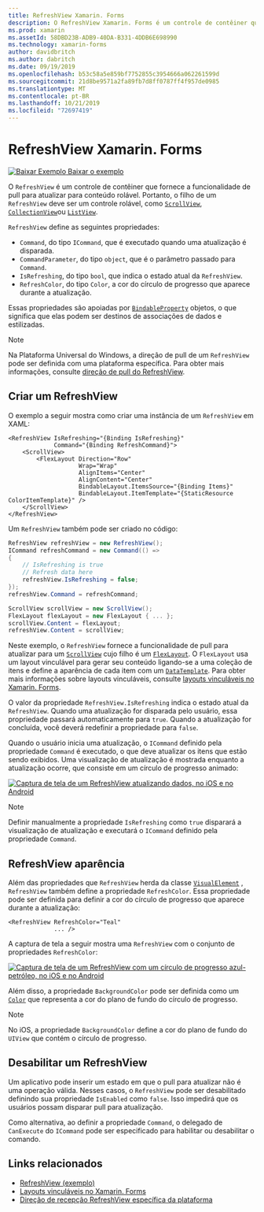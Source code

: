 ```yaml
---
title: RefreshView Xamarin. Forms
description: O RefreshView Xamarin. Forms é um controle de contêiner que fornece a funcionalidade de pull para atualizar para conteúdo rolável.
ms.prod: xamarin
ms.assetId: 58DBD23B-ADB9-40DA-B331-4DDB6E698990
ms.technology: xamarin-forms
author: davidbritch
ms.author: dabritch
ms.date: 09/19/2019
ms.openlocfilehash: b53c58a5e859bf7752855c3954666a062261599d
ms.sourcegitcommit: 21d8be9571a2fa89fb7d8ff0787ff4f957de0985
ms.translationtype: MT
ms.contentlocale: pt-BR
ms.lasthandoff: 10/21/2019
ms.locfileid: "72697419"
---
```

# <a name="xamarinforms-refreshview"></a>RefreshView Xamarin. Forms

[![Baixar Exemplo](~/media/shared/download.png) Baixar o exemplo](https://docs.microsoft.com/samples/xamarin/xamarin-forms-samples/userinterface-refreshview/)

O `RefreshView` é um controle de contêiner que fornece a funcionalidade de pull para atualizar para conteúdo rolável. Portanto, o filho de um `RefreshView` deve ser um controle rolável, como [`ScrollView`](xref:Xamarin.Forms.ScrollView), [`CollectionView`](xref:Xamarin.Forms.CollectionView)ou [`ListView`](xref:Xamarin.Forms.ListView).

`RefreshView` define as seguintes propriedades:

- `Command`, do tipo `ICommand`, que é executado quando uma atualização é disparada.
- `CommandParameter`, do tipo `object`, que é o parâmetro passado para `Command`.
- `IsRefreshing`, do tipo `bool`, que indica o estado atual da `RefreshView`.
- `RefreshColor`, do tipo `Color`, a cor do círculo de progresso que aparece durante a atualização.

Essas propriedades são apoiadas por [`BindableProperty`](xref:Xamarin.Forms.BindableProperty) objetos, o que significa que elas podem ser destinos de associações de dados e estilizadas.

> [!NOTE]
> Na Plataforma Universal do Windows, a direção de pull de um `RefreshView` pode ser definida com uma plataforma específica. Para obter mais informações, consulte [direção de pull do RefreshView](~/xamarin-forms/platform/windows/refreshview-pulldirection.md).

## <a name="create-a-refreshview"></a>Criar um RefreshView

O exemplo a seguir mostra como criar uma instância de um `RefreshView` em XAML:

```xaml
<RefreshView IsRefreshing="{Binding IsRefreshing}"
             Command="{Binding RefreshCommand}">
    <ScrollView>
        <FlexLayout Direction="Row"
                    Wrap="Wrap"
                    AlignItems="Center"
                    AlignContent="Center"
                    BindableLayout.ItemsSource="{Binding Items}"
                    BindableLayout.ItemTemplate="{StaticResource ColorItemTemplate}" />
    </ScrollView>
</RefreshView>
```

Um `RefreshView` também pode ser criado no código:

```csharp
RefreshView refreshView = new RefreshView();
ICommand refreshCommand = new Command(() =>
{
    // IsRefreshing is true
    // Refresh data here
    refreshView.IsRefreshing = false;
});
refreshView.Command = refreshCommand;

ScrollView scrollView = new ScrollView();
FlexLayout flexLayout = new FlexLayout { ... };
scrollView.Content = flexLayout;
refreshView.Content = scrollView;
```

Neste exemplo, o `RefreshView` fornece a funcionalidade de pull para atualizar para um [`ScrollView`](xref:Xamarin.Forms.ScrollView) cujo filho é um [`FlexLayout`](xref:Xamarin.Forms.FlexLayout). O `FlexLayout` usa um layout vinculável para gerar seu conteúdo ligando-se a uma coleção de itens e define a aparência de cada item com um [`DataTemplate`](xref:Xamarin.Forms.DataTemplate). Para obter mais informações sobre layouts vinculáveis, consulte [layouts vinculáveis no Xamarin. Forms](~/xamarin-forms/user-interface/layouts/bindable-layouts.md).

O valor da propriedade `RefreshView.IsRefreshing` indica o estado atual da `RefreshView`. Quando uma atualização for disparada pelo usuário, essa propriedade passará automaticamente para `true`. Quando a atualização for concluída, você deverá redefinir a propriedade para `false`.

Quando o usuário inicia uma atualização, o `ICommand` definido pela propriedade `Command` é executado, o que deve atualizar os itens que estão sendo exibidos. Uma visualização de atualização é mostrada enquanto a atualização ocorre, que consiste em um círculo de progresso animado:

[![Captura de tela de um RefreshView atualizando dados, no iOS e no Android](refreshview-images/default-progress-circle.png "RefreshView atualizando dados")](refreshview-images/default-progress-circle-large.png#lightbox "RefreshView atualizando dados")

> [!NOTE]
> Definir manualmente a propriedade `IsRefreshing` como `true` disparará a visualização de atualização e executará o `ICommand` definido pela propriedade `Command`.

## <a name="refreshview-appearance"></a>RefreshView aparência

Além das propriedades que `RefreshView` herda da classe [`VisualElement`](xref:Xamarin.Forms.VisualElement) , `RefreshView` também define a propriedade `RefreshColor`. Essa propriedade pode ser definida para definir a cor do círculo de progresso que aparece durante a atualização:

```xaml
<RefreshView RefreshColor="Teal"
             ... />
```

A captura de tela a seguir mostra uma `RefreshView` com o conjunto de propriedades `RefreshColor`:

[![Captura de tela de um RefreshView com um círculo de progresso azul-petróleo, no iOS e no Android](refreshview-images/teal-progress-circle.png "RefreshView com um círculo de progresso azul-petróleo")](refreshview-images/teal-progress-circle-large.png#lightbox "RefreshView com um círculo de progresso azul-petróleo")

Além disso, a propriedade `BackgroundColor` pode ser definida como um [`Color`](xref:Xamarin.Forms.Color) que representa a cor do plano de fundo do círculo de progresso.

> [!NOTE]
> No iOS, a propriedade `BackgroundColor` define a cor do plano de fundo do `UIView` que contém o círculo de progresso.

## <a name="disable-a-refreshview"></a>Desabilitar um RefreshView

Um aplicativo pode inserir um estado em que o pull para atualizar não é uma operação válida. Nesses casos, o `RefreshView` pode ser desabilitado definindo sua propriedade `IsEnabled` como `false`. Isso impedirá que os usuários possam disparar pull para atualização.

Como alternativa, ao definir a propriedade `Command`, o delegado de `CanExecute` do `ICommand` pode ser especificado para habilitar ou desabilitar o comando.

## <a name="related-links"></a>Links relacionados

- [RefreshView (exemplo)](https://docs.microsoft.com/samples/xamarin/xamarin-forms-samples/userinterface-refreshview/)
- [Layouts vinculáveis no Xamarin. Forms](~/xamarin-forms/user-interface/layouts/bindable-layouts.md)
- [Direção de recepção RefreshView específica da plataforma](~/xamarin-forms/platform/windows/refreshview-pulldirection.md)
